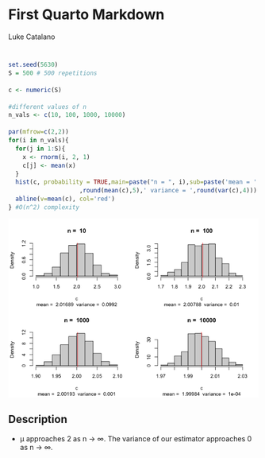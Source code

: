 # First Quarto Markdown
Luke Catalano

# 

``` r
set.seed(5630)
S = 500 # 500 repetitions

c <- numeric(S)

#different values of n
n_vals <- c(10, 100, 1000, 10000)

par(mfrow=c(2,2))
for(i in n_vals){
  for(j in 1:S){
    x <- rnorm(i, 2, 1) 
    c[j] <- mean(x)
  }
  hist(c, probability = TRUE,main=paste("n = ", i),sub=paste('mean = '
                    ,round(mean(c),5),' variance = ',round(var(c),4)))
  abline(v=mean(c), col='red')
} #O(n^2) complexity
```

![](readme.markdown_strict_files/figure-markdown_strict/unnamed-chunk-1-1.png)

## Description

-   μ approaches 2 as n -\> ∞. The variance of our estimator approaches
    0 as n -\> ∞.
